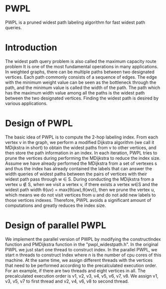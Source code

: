 # PWPL
PWPL is a pruned widest path labeling algorithm for fast widest path queries.
# Introduction
The widest path query problem is also called the maximum
capacity route problem It is one of the most fundamental
operations in many applications. In weighted graphs,
there can be multiple paths between two designated vertices.
Each path commonly consists of a sequence of edges. The
edge with the minimum weight value can be seen as the
bottleneck through the path, and the minimum value is called
the width of the path. The path which has the maximum width
value among all the paths is the widest path between the
two designated vertices. Finding the widest path is desired by various applications.
# Design of PWPL
The basic idea of PWPL is to compute the 2-hop labeling index. From each vertex v in the graph, we perform a modified Dijkstra algorithm (we call it MDijkstra in short) to obtain the widest paths from v to other vertices, and then store the path information in an index. In each iteration, PWPL tries to prune the vertices during performing the MDijkstra to reduce the index size. Assume we have already performed the MDijkstra from a set of vertexes s and thus the index has already contained the labels that can answer the width queries of widest paths between the pairs of vertices with their widest path pass through w ∈ S. During conducting the MDijkstra from a vertex u ∉ S, when we visit a vertex v, if there exists a vertex w∈S and the widest path width θ(uv) = max{θ(uw),θ(wv)}, then we prune the vertex u, which means we do not visit vertices from u and do not add new labels to those vertices indexes. Therefore, PWPL avoids a significant amount of computations and greatly reduces the index size.
# Design of parallel PWPL
We implement the parallel version of PWPL by modifying the constructIndex function and PMDijkstra function in the "pwpl_widestpath.h". In the original PWPL we just start one thread to construct index. In the parallel PWPL, we start n threads to construct Index where n is the number of cpu cores of this machine. At the same time, we assign different threads with the vertices that need to be performed according to the precalculated execution order. For an example, if there are two threads and eight vertices in all. The precalculated execution order is v1, v2, v3, v4, v5, v6, v7, v8. We assign v1, v3, v5, v7 to first thread and v2, v4, v6, v8 to second thread.


